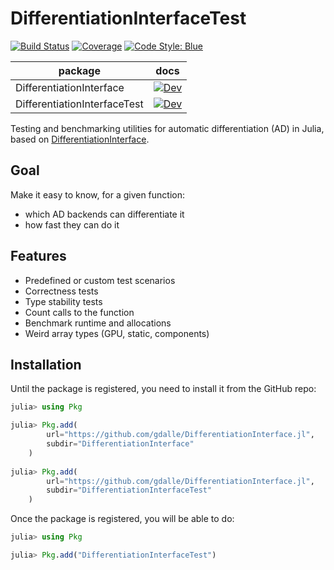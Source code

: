 # DifferentiationInterfaceTest

[![Build Status](https://github.com/gdalle/DifferentiationInterface.jl/actions/workflows/CI.yml/badge.svg?branch=main)](https://github.com/gdalle/DifferentiationInterface.jl/actions/workflows/CI.yml?query=branch%3Amain)
[![Coverage](https://codecov.io/gh/gdalle/DifferentiationInterface.jl/branch/main/graph/badge.svg)](https://app.codecov.io/gh/gdalle/DifferentiationInterface.jl)
[![Code Style: Blue](https://img.shields.io/badge/code%20style-blue-4495d1.svg)](https://github.com/invenia/BlueStyle)

| package                      | docs                                                                                                                                             |
| ---------------------------- | ------------------------------------------------------------------------------------------------------------------------------------------------ |
| DifferentiationInterface     | [![Dev](https://img.shields.io/badge/docs-dev-blue.svg)](https://gdalle.github.io/DifferentiationInterface.jl/DifferentiationInterface/dev/)     |
| DifferentiationInterfaceTest | [![Dev](https://img.shields.io/badge/docs-dev-blue.svg)](https://gdalle.github.io/DifferentiationInterface.jl/DifferentiationInterfaceTest/dev/) |

Testing and benchmarking utilities for automatic differentiation (AD) in Julia, based on [DifferentiationInterface](https://github.com/gdalle/DifferentiationInterface.jl/tree/main/DifferentiationInterface).

## Goal

Make it easy to know, for a given function:

- which AD backends can differentiate it
- how fast they can do it

## Features

- Predefined or custom test scenarios
- Correctness tests
- Type stability tests
- Count calls to the function
- Benchmark runtime and allocations
- Weird array types (GPU, static, components)

## Installation

Until the package is registered, you need to install it from the GitHub repo:

```julia
julia> using Pkg

julia> Pkg.add(
        url="https://github.com/gdalle/DifferentiationInterface.jl",
        subdir="DifferentiationInterface"
    )
    
julia> Pkg.add(
        url="https://github.com/gdalle/DifferentiationInterface.jl",
        subdir="DifferentiationInterfaceTest"
    )
```

Once the package is registered, you will be able to do:

```julia
julia> using Pkg

julia> Pkg.add("DifferentiationInterfaceTest")
```
